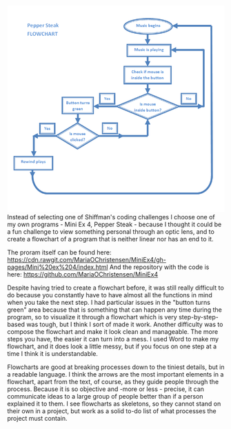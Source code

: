 ![screenshot](https://github.com/MariaOChristensen/MiniEx8/blob/master/Pepper%20Steak%20FLOWCHART.png)
Instead of selecting one of Shiffman's coding challenges I choose one of my own programs - Mini Ex 4, Pepper Steak - because I thought it could be a fun challenge to view something personal through an optic lens, and to create a flowchart of a program that is neither linear nor has an end to it.

The proram itself can be found here: https://cdn.rawgit.com/MariaOChristensen/MiniEx4/gh-pages/Mini%20ex%204/index.html
And the repository with the code is here: https://github.com/MariaOChristensen/MiniEx4

Despite having tried to create a flowchart before, it was still really difficult to do because you constantly have to have almost all the functions in mind when you take the next step. I had particular issues in the "button turns green" area because that is something that can happen any time during the program, so to visualize it through a flowchart which is very step-by-step-based was tough, but I think I sort of made it work.
Another difficulty was to compose the flowchart and make it look clean and manageable. The more steps you have, the easier it can turn into a mess. I used Word to make my flowchart, and it does look a little messy, but if you focus on one step at a time I think it is understandable.

Flowcharts are good at breaking processes down to the tiniest details, but in a readable language. I think the arrows are the most important elements in a flowchart, apart from the text, of course, as they guide people through the process. Because it is so objective and -more or less - precise, it can communicate ideas to a large group of people better than if a person explained it to them. I see flowcharts as skeletons, so they cannot stand on their own in a project, but work as a solid to-do list of what processes the project must contain.
